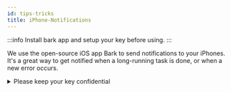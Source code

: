 ```yaml
---
id: tips-tricks
title: iPhone-Notifications
---
```


:::info
Install bark app and setup your key before using.
:::

We use the open-source iOS app Bark to send notifications to your iPhones. It's a great way to get notified when a long-running task is done, or when a new error occurs.

<details>

<summary>Please keep your key confidential</summary>

People can use your key to send notifications to your phone. Please keep your key confidential.

</details>